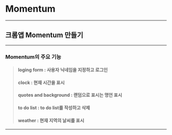 # Momentum

---

## 크롬앱 Momentum 만들기

---

### Momentum의 주요 기능

> #### loging form : 사용자 닉네임을 지정하고 로그인
>
> #### clock : 현재 시간을 표시
>
> #### quotes and background : 랜덤으로 표시는 명언 표시
>
> #### to do list : to do list를 작성하고 삭제
>
> #### weather : 현재 지역의 날씨를 표시

---
